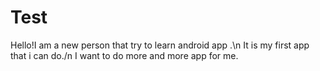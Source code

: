 # Test
Hello!I am a new person that try to learn android app .\n
It is my first app that i can do./n
I want to do more and more app for me.
